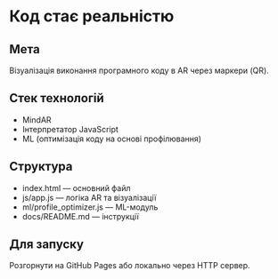 # Код стає реальністю

## Мета
Візуалізація виконання програмного коду в AR через маркери (QR).

## Стек технологій
- MindAR
- Інтерпретатор JavaScript
- ML (оптимізація коду на основі профілювання)

## Структура
- index.html — основний файл
- js/app.js — логіка AR та візуалізації
- ml/profile_optimizer.js — ML-модуль
- docs/README.md — інструкції

## Для запуску
Розгорнути на GitHub Pages або локально через HTTP сервер.
